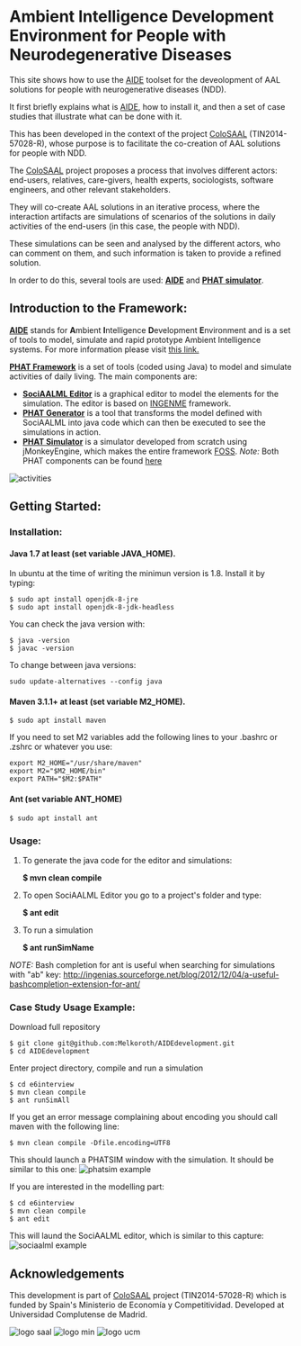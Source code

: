 #  Ambient Intelligence Development Environment for People with Neurodegenerative Diseases

This site shows how to use the [AIDE](http://grasia.fdi.ucm.es/aide/) toolset for the deveolopment of AAL solutions for people with neurogenerative diseases (NDD).

It first briefly explains what is [AIDE](http://grasia.fdi.ucm.es/aide/), how to install it, and then a set of case studies that illustrate what can be done with it.

This has been developed in the context of the project [ColoSAAL](http://grasia.fdi.ucm.es/colosaal/) (TIN2014-57028-R), whose purpose is to facilitate the co-creation of AAL solutions for people with NDD. 

The [ColoSAAL](http://grasia.fdi.ucm.es/colosaal/) project proposes a process that involves different actors: end-users, relatives, care-givers, health experts, sociologists, software engineers, and other relevant stakeholders.

They will co-create AAL solutions in an iterative process, where the interaction artifacts are simulations of scenarios of the solutions in daily activities of the end-users (in this case, the people with NDD).

These simulations can be seen and analysed by the different actors, who can comment on them, and such information is taken to provide a refined solution.

In order to do this, several tools are used: [**AIDE**](http://grasia.fdi.ucm.es/aide/) and [**PHAT simulator**](https://github.com/Grasia/phatsim).

## Introduction to the Framework:

[**AIDE**](http://grasia.fdi.ucm.es/aide/) stands for **A**mbient **I**ntelligence **D**evelopment **E**nvironment and is a set of tools to model, simulate and rapid prototype Ambient Intelligence systems. For more information please visit [this link.](http://grasia.fdi.ucm.es/aide/)

[**PHAT Framework**](https://github.com/Grasia/phatsim) is a set of tools (coded using Java) to model and simulate activities of daily living.
The main components are:

- **[SociAALML Editor](https://github.com/Grasia/sociaalml)** is a graphical editor to model the elements for the simulation. The editor is based on [INGENME](https://github.com/Grasia/ingenme) framework.
- [**PHAT Generator**](https://github.com/Grasia/phatsim) is a tool that transforms the model defined with SociAALML into java code which can then be executed to see the simulations in action.
- [**PHAT Simulator**](https://github.com/Grasia/phatsim) is a simulator developed from scratch using jMonkeyEngine, which makes the entire framework [FOSS](https://en.wikipedia.org/wiki/Free_and_open-source_software).
*Note:* Both PHAT components can be found [here](https://github.com/Grasia/phatsim)

![activities](http://grasia.fdi.ucm.es/aide/img/activities.png)

## Getting Started:

### Installation:
#### Java 1.7 at least (set variable JAVA_HOME). 

In ubuntu at the time of writing the minimun version is 1.8. Install it by typing:
```
$ sudo apt install openjdk-8-jre
$ sudo apt install openjdk-8-jdk-headless
```
You can check the java version with:
```
$ java -version
$ javac -version
```
To change between java versions:
```
sudo update-alternatives --config java
```

#### Maven 3.1.1+ at least (set variable M2_HOME).

```
$ sudo apt install maven
```
If you need to set M2 variables add the following lines to your .bashrc or .zshrc or whatever you use:
```
export M2_HOME="/usr/share/maven"
export M2="$M2_HOME/bin"
export PATH="$M2:$PATH"
```

#### Ant (set variable ANT_HOME)

```
$ sudo apt install ant
```

### Usage:
1. To generate the java code for the editor and simulations:
    
    **$ mvn clean compile**
    
2. To open SociAALML Editor you go to a project's folder and type:

    **$ ant edit**

3. To run a simulation
    
    **$ ant runSimName**

*NOTE:* Bash completion for ant is useful when searching for simulations with "ab" key: http://ingenias.sourceforge.net/blog/2012/12/04/a-useful-bashcompletion-extension-for-ant/

### Case Study Usage Example:
Download full repository
```
$ git clone git@github.com:Melkoroth/AIDEdevelopment.git
$ cd AIDEdevelopment
```
Enter project directory, compile and run a simulation
```
$ cd e6interview
$ mvn clean compile 
$ ant runSimAll
```
If you get an error message complaining about encoding you should call maven with the following line:
```
$ mvn clean compile -Dfile.encoding=UTF8
```
This should launch a PHATSIM window with the simulation. It should be similar to this one:
![phatsim example](https://github.com/Melkoroth/AIDEdevelopment/raw/master/documentation/phatExample.png)

If you are interested in the modelling part:
```
$ cd e6interview
$ mvn clean compile 
$ ant edit
```
This will laund the SociAALML editor, which is similar to this capture:
![sociaalml example](https://github.com/Melkoroth/AIDEdevelopment/raw/master/documentation/sociaalExample.png)

## Acknowledgements

This development is part of [ColoSAAL](http://grasia.fdi.ucm.es/colosaal/) project (TIN2014-57028-R) which is funded by Spain's Ministerio de Economía y Competitividad. Developed at Universidad Complutense de Madrid.

![logo saal](http://grasia.fdi.ucm.es/colosaal/img/logo_colosaal.png)
![logo min](http://grasia.fdi.ucm.es/colosaal/img/gobspain.png)
![logo ucm](http://grasiagroup.fdi.ucm.es/aidendd/wp-content/uploads/logo_ucm-e1537792345349.jpg)
